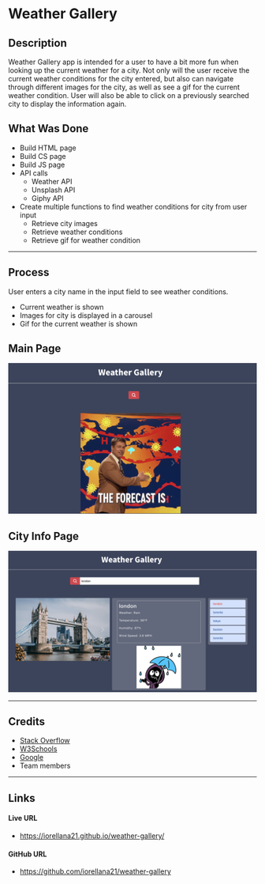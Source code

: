 # Weather Gallery
## Description
Weather Gallery app is intended for a user to have a bit more fun when looking up the current weather for a city. Not only will the user receive the current weather conditions for the city entered, but also can navigate through different images for the city, as well as see a gif for the current weather condition. User will also be able to click on a previously searched city to display the information again.
## What Was Done
* Build HTML page
* Build CS page
* Build JS page
* API calls
    * Weather API
    * Unsplash API
    * Giphy API
* Create multiple functions to find weather conditions for city from user input
    * Retrieve city images
    * Retrieve weather conditions
    * Retrieve gif for weather condition
---
## Process
User enters a city name in the input field to see weather conditions.
* Current weather is shown
* Images for city is displayed in a carousel
* Gif for the current weather is shown


## Main Page
![alt text](https://raw.githubusercontent.com/iorellana21/weather-gallery/main/assets/main-page.png "main-page")
## City Info Page
![alt text](https://raw.githubusercontent.com/iorellana21/weather-gallery/main/assets/city-info.png "city-info-page")

---
## Credits
* [Stack Overflow](https://stackoverflow.com/)
* [W3Schools](https://www.w3schools.com/)
* [Google](https://www.google.com/)
* Team members

---
## Links
#### Live URL
* https://iorellana21.github.io/weather-gallery/
#### GitHub URL
* https://github.com/iorellana21/weather-gallery